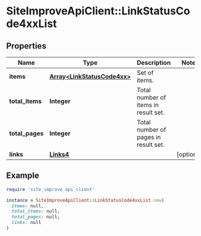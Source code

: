 # SiteImproveApiClient::LinkStatusCode4xxList

## Properties

| Name | Type | Description | Notes |
| ---- | ---- | ----------- | ----- |
| **items** | [**Array&lt;LinkStatusCode4xx&gt;**](LinkStatusCode4xx.md) | Set of items. |  |
| **total_items** | **Integer** | Total number of items in result set. |  |
| **total_pages** | **Integer** | Total number of pages in result set. |  |
| **links** | [**Links4**](Links4.md) |  | [optional] |

## Example

```ruby
require 'site_improve_api_client'

instance = SiteImproveApiClient::LinkStatusCode4xxList.new(
  items: null,
  total_items: null,
  total_pages: null,
  links: null
)
```

